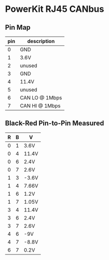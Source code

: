# PowerKit RJ45 CANbus

## Pin Map

| pin | description
|-----|-------------
| 0 | GND
| 1 | 3.6V
| 2 | unused
| 3 | GND
| 4 | 11.4V
| 5 | unused
| 6 | CAN LO @ 1Mbps
| 7 | CAN HI @ 1Mbps

## Black-Red Pin-to-Pin Measured

| R | B | V
|---|---|------
| 0 | 1 | 3.6V
| 0 | 4 | 11.4V
| 0 | 6 | 2.4V
| 0 | 7 | 2.6V
| 1 | 3 | -3.6V
| 1 | 4 | 7.66V
| 1 | 6 | 1.2V
| 1 | 7 | 1.05V
| 3 | 4 | 11.4V
| 3 | 6 | 2.4V
| 3 | 7 | 2.6V
| 4 | 6 | -9V
| 4 | 7 | -8.8V
| 6 | 7 | 0.2V
